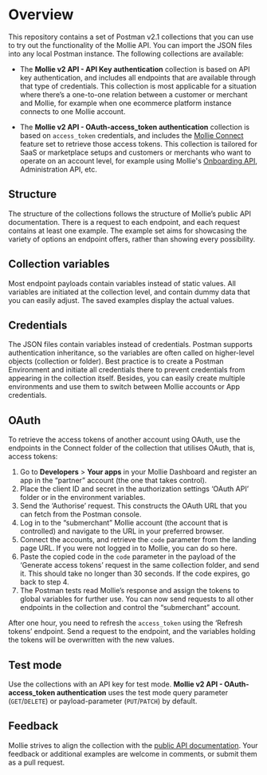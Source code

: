 # Overview

This repository contains a set of Postman v2.1 collections that you can use to try out the functionality of the Mollie API. You can import the JSON files into any local Postman instance. The following collections are available:

* The **Mollie v2 API - API Key authentication** collection is based on API key authentication, and includes all endpoints that are available through that type of credentials. This collection is most applicable for a situation where there’s a one-to-one relation between a customer or merchant and Mollie, for example when one ecommerce platform instance connects to one Mollie account.

* The **Mollie v2 API - OAuth-access_token authentication** collection is based on `access_token` credentials, and includes the [Mollie Connect](https://docs.mollie.com/connect/overview) feature set to retrieve those access tokens. This collection is tailored for SaaS or marketplace setups and customers or merchants who want to operate on an account level, for example using Mollie's [Onboarding API](https://docs.mollie.com/reference/v2/onboarding-api/overview), Administration API, etc.

## Structure
The structure of the collections follows the structure of Mollie’s public API documentation. There is a request to each endpoint, and each request contains at least one example. The example set aims for showcasing the variety of options an endpoint offers, rather than showing every possibility.

## Collection variables
Most endpoint payloads contain variables instead of static values. All variables are initiated at the collection level, and contain dummy data that you can easily adjust. The saved examples display the actual values.

## Credentials
The JSON files contain variables instead of credentials. Postman supports authentication inheritance, so the variables are often called on higher-level objects (collection or folder). Best practice is to create a Postman Environment and initiate all credentials there to prevent credentials from appearing in the collection itself. Besides, you can easily create multiple environments and use them to switch between Mollie accounts or App credentials.

## OAuth
To retrieve the access tokens of another account using OAuth, use the endpoints in the Connect folder of the collection that utilises OAuth, that is, access tokens:

1. Go to **Developers** > **Your apps** in your Mollie Dashboard and register an app in the “partner” account (the one that takes control).
2. Place the client ID and secret in the authorization settings ‘OAuth API’ folder or in the environment variables.
3. Send the ‘Authorise’ request. This constructs the OAuth URL that you can fetch from the Postman console.
4. Log in to the “submerchant” Mollie account (the account that is controlled) and navigate to the URL in your preferred browser.
5. Connect the accounts, and retrieve the `code` parameter from the landing page URL. If you were not logged in to Mollie, you can do so here.
6. Paste the copied code in the `code` parameter in the payload of the ‘Generate access tokens’ request in the same collection folder, and send it. This should take no longer than 30 seconds. If the code expires, go back to step 4.
7. The Postman tests read Mollie’s response and assign the tokens to global variables for further use. You can now send requests to all other endpoints in the collection and control the “submerchant” account.

After one hour, you need to refresh the `access_token` using the ‘Refresh tokens’ endpoint. Send a request to the endpoint, and the variables holding the tokens will be overwritten with the new values.

## Test mode
Use the collections with an API key for test mode. **Mollie v2 API - OAuth-access_token authentication** uses the test mode query parameter (`GET`/`DELETE`) or payload-parameter (`PUT`/`PATCH`) by default.

## Feedback
Mollie strives to align the collection with the [public API documentation](https://docs.mollie.com/). Your feedback or additional examples are welcome in comments, or submit them as a pull request.
